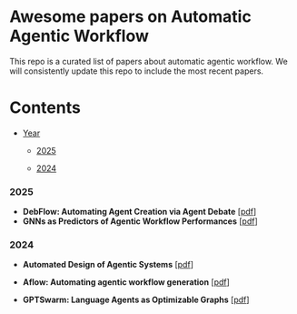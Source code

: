 # Awesome papers on Automatic Agentic Workflow



This repo is a curated list of papers about automatic agentic workflow. We will consistently update this repo to include the most recent papers.



# Contents

- [Year](#contents)

  - [2025](#2025)

  - [2024](#2024)

### 2025

- **DebFlow: Automating Agent Creation via Agent Debate** [[pdf](https://arxiv.org/abs/2503.23781)] 
- **GNNs as Predictors of Agentic Workflow Performances** [[pdf](https://arxiv.org/pdf/2503.11301)] 

### 2024

- **Automated Design of Agentic Systems** [[pdf](https://arxiv.org/pdf/2408.08435)]

- **Aflow: Automating agentic workflow generation** [[pdf](https://arxiv.org/pdf/2410.10762)]

- **GPTSwarm: Language Agents as Optimizable Graphs** [[pdf]()]
